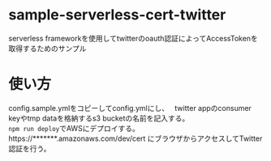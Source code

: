 # sample-serverless-cert-twitter
serverless frameworkを使用してtwitterのoauth認証によってAccessTokenを取得するためのサンプル

# 使い方
config.sample.ymlをコピーしてconfig.ymlにし、  
twitter appのconsumer keyやtmp dataを格納するs3 bucketの名前を記入する。  
```npm run deploy```でAWSにデプロイする。   
https://*******.amazonaws.com/dev/cert にブラウザからアクセスしてTwitter認証を行う。  

